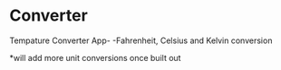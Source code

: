 # Converter

Tempature Converter App-
-Fahrenheit, Celsius and Kelvin conversion

*will add more unit conversions once built out
